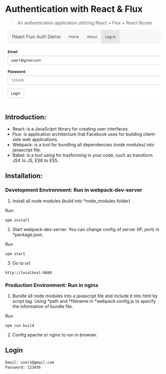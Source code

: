# Authentication with React & Flux
> An authentication application utilizing React + Flux + React Router

![](demo.png)

## Introduction:

* React: is a JavaSciprt library for creating user interfaces.
* Flux: is application architecture that Facebook uses for building client-side web applications.
* Webpack: is a tool for bundling all dependencies (node modules) into javascript file.
* Babel: is a tool using for trasforming in your code, such as transform JSX to JS, ES6 to ES5.

## Installation:

### Development Environment: Run in webpack-dev-server

1. Install all node modules (build into *node_modules folder)

Run:

```
npm install  
```

2. Start webpack-dev-server. You can change config of server (IP, port) in *package.json.  

Run

```
npm start  
```

3. Go to url

```
http://localhost:8080
```

### Production Environment: Run in nginx

1. Bundle all node modules into a javascript file and include it into html by script tag. Using *path and *filename in *webpack.config.js to specify the information of bundle file.

Run

```
npm run build 
``` 

2. Config apache or nginx to run in browser.  

## Login

```
Email: user1@gmail.com
Password: 123456
```